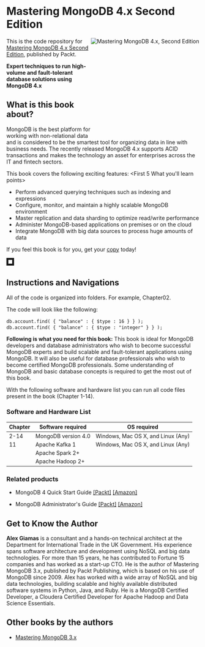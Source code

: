 # Mastering MongoDB 4.x Second Edition

<a href="https://www2.packtpub.com/big-data-and-business-intelligence/mastering-mongodb-4x-second-edition?utm_source=github&utm_medium=repository&utm_campaign=9781789617870"><img src="https://d1ldz4te4covpm.cloudfront.net/sites/default/files/imagecache/ppv4_main_book_cover/B12072_MockupCover.png" alt="Mastering MongoDB 4.x, Second Edition" height="256px" align="right"></a>

This is the code repository for [Mastering MongoDB 4.x Second Edition](https://www2.packtpub.com/big-data-and-business-intelligence/mastering-mongodb-4x-second-edition?utm_source=github&utm_medium=repository&utm_campaign=9781789617870), published by Packt.

**Expert techniques to run high-volume and fault-tolerant database solutions using MongoDB 4.x**

## What is this book about?
MongoDB is the best platform for working with non-relational data and is considered to be the smartest tool for organizing data in line with business needs. The recently released MongoDB 4.x supports ACID transactions and makes the technology an asset for enterprises across the IT and fintech sectors. 

This book covers the following exciting features: <First 5 What you'll learn points>
* Perform advanced querying techniques such as indexing and expressions
* Configure, monitor, and maintain a highly scalable MongoDB environment 
* Master replication and data sharding to optimize read/write performance 
* Administer MongoDB-based applications on premises or on the cloud 
* Integrate MongoDB with big data sources to process huge amounts of data 

If you feel this book is for you, get your [copy](https://www.amazon.com/dp/1789617871) today!

<a href="https://www.packtpub.com/?utm_source=github&utm_medium=banner&utm_campaign=GitHubBanner"><img src="https://raw.githubusercontent.com/PacktPublishing/GitHub/master/GitHub.png" 
alt="https://www.packtpub.com/" border="5" /></a>


## Instructions and Navigations
All of the code is organized into folders. For example, Chapter02.

The code will look like the following:
```
db.account.find( { "balance" : { $type : 16 } } );
db.account.find( { "balance" : { $type : "integer" } } );
```

**Following is what you need for this book:**
This book is ideal for MongoDB developers and database administrators who wish to become successful MongoDB experts and build scalable and fault-tolerant applications using MongoDB. It will also be useful for database professionals who wish to become certified MongoDB professionals. Some understanding of MongoDB and basic database concepts is required to get the most out of this book.

With the following software and hardware list you can run all code files present in the book (Chapter 1-14).

### Software and Hardware List

| Chapter  | Software required                   | OS required                        |
| -------- | ------------------------------------| -----------------------------------|
| 2-14     | MongoDB version 4.0                 | Windows, Mac OS X, and Linux (Any) |
| 11       | Apache Kafka 1                      | Windows, Mac OS X, and Linux (Any) |
|          | Apache Spark 2+                     |                                    |
|          | Apache Hadoop 2+                    |                                    |
        




### Related products
* MongoDB 4 Quick Start Guide [[Packt]](https://prod.packtpub.com/in/big-data-and-business-intelligence/mongodb-4-quick-start-guide?utm_source=github&utm_medium=repository&utm_campaign=9781789343533) [[Amazon]](https://www.amazon.com/dp/1789343534)

* MongoDB Administrator's Guide [[Packt]](https://prod.packtpub.com/in/big-data-and-business-intelligence/mongodb-administrators-guide?utm_source=github&utm_medium=repository&utm_campaign=9781787126480) [[Amazon]](https://www.amazon.com/dp/178712648X)

## Get to Know the Author

**Alex Giamas** is a consultant and a hands-on technical architect at the Department for International Trade in the UK Government. His experience spans software architecture and development using NoSQL and big data technologies. For more than 15 years, he has contributed to Fortune 15 companies and has worked as a start-up CTO. He is the author of Mastering MongoDB 3.x, published by Packt Publishing, which is based on his use of MongoDB since 2009. Alex has worked with a wide array of NoSQL and big data technologies, building scalable and highly available distributed software systems in Python, Java, and Ruby. He is a MongoDB Certified Developer, a Cloudera Certified Developer for Apache Hadoop and Data Science Essentials.



## Other books by the authors
* [	Mastering MongoDB 3.x](https://prod.packtpub.com/in/big-data-and-business-intelligence/mongodb-administrators-guide?utm_source=github&utm_medium=repository&utm_campaign=9781783982608)

